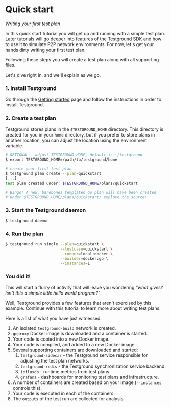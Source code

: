 # Quick start

_Writing your first test plan_

In this quick start tutorial you will get up and running with a simple test plan. Later tutorials will go deeper into features of the Testground SDK and how to use it to simulate P2P network environments. For now, let's get your hands dirty writing your first test plan.

Following these steps you will create a test plan along with all supporting files.

Let's dive right in, and we'll explain as we go.

### 1. Install Testground

Go through the [Getting started](../getting-started.md) page and follow the instructions in order to install Testground.

### 2. Create a test plan

Testground stores plans in the `$TESTGROUND_HOME` directory. This directory is created for you in your `home` directory, but if you prefer to store plans in another location, you can adjust the location using the environment variable.

```bash
# OPTIONAL - adjust TESTGROUND_HOME, default is ~/testground
$ export TESTGROUND_HOME=/path/to/testground/home

# create your first test plan
$ testground plan create --plan=quickstart
[...]
test plan created under: $TESTGROUND_HOME/plans/quickstart

# Bingo! A new, barebones templated Go plan will have been created
# under $TESTGROUND_HOME/plans/quickstart; explore the source!
```

### 3. Start the Testground daemon

```text
$ testground daemon
```

### 4. Run the plan

```bash
$ testground run single --plan=quickstart \
                        --testcase=quickstart \
                        --runner=local:docker \
                        --builder=docker:go \
                        --instances=1
```

### You did it!

This will start a flurry of activity that will leave you wondering _"what gives? isn't this a simple little hello world program?"_.

Well, Testground provides a few features that aren't exercised by this example. Continue with this tutorial to learn more about writing test plans.

Here is a list of what you have just witnessed:

1. An isolated `testground-build` network is created.
2. `goproxy` Docker image is downloaded and a container is started.
3. Your code is copied into a new Docker image.
4. Your code is compiled, and added to a new Docker image.
5. Several supporting containers are downloaded and started:
   1. `testground-sidecar` - the Testground service responsible for adjusting the test plan networks.
   2. `testground-redis` - the Testground synchronization service backend.
   3. `influxdb` - runtime metrics from test plans.
   4. `grafana` - dashboards for monitoring test plans and infrastructure.
6. A number of containers are created based on your image \(`--instances` controls this\).
7. Your code is executed in each of the containers.
8. The `outputs` of the test run are collected for analysis.
